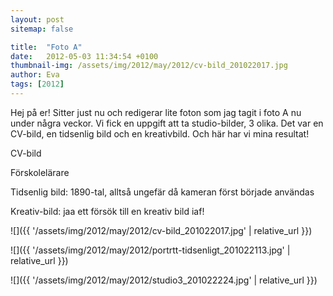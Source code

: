 ```yaml
---
layout: post
sitemap: false

title:  "Foto A"
date:   2012-05-03 11:34:54 +0100
thumbnail-img: /assets/img/2012/may/2012/cv-bild_201022017.jpg
author: Eva
tags: [2012]
---
```


Hej på er! Sitter just nu och redigerar lite foton som jag tagit i foto A nu under några veckor. Vi fick en uppgift att ta studio-bilder, 3 olika. Det var en CV-bild, en tidsenlig bild och en kreativbild. Och här har vi mina resultat!

CV-bild

 Förskolelärare

Tidsenlig bild: 1890-tal, alltså ungefär då kameran först började användas

Kreativ-bild: jaa ett försök till en kreativ bild iaf!

![]({{ '/assets/img/2012/may/2012/cv-bild_201022017.jpg'  | relative_url }})

![]({{ '/assets/img/2012/may/2012/portrtt-tidsenligt_201022113.jpg'  | relative_url }})

![]({{ '/assets/img/2012/may/2012/studio3_201022224.jpg'  | relative_url }})

